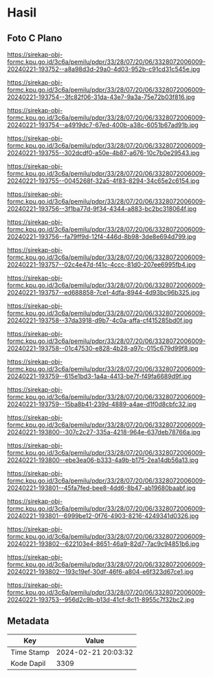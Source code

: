 # Hasil

## Foto C Plano

https://sirekap-obj-formc.kpu.go.id/3c6a/pemilu/pdpr/33/28/07/20/06/3328072006009-20240221-193752--a8a98d3d-29a0-4d03-952b-c91cd31c545e.jpg

https://sirekap-obj-formc.kpu.go.id/3c6a/pemilu/pdpr/33/28/07/20/06/3328072006009-20240221-193754--3fc82f06-31da-43e7-9a3a-75e72b03f816.jpg

https://sirekap-obj-formc.kpu.go.id/3c6a/pemilu/pdpr/33/28/07/20/06/3328072006009-20240221-193754--a4919dc7-67ed-400b-a38c-6051b67ad91b.jpg

https://sirekap-obj-formc.kpu.go.id/3c6a/pemilu/pdpr/33/28/07/20/06/3328072006009-20240221-193755--302dcdf0-a50e-4b87-a676-10c7b0e29543.jpg

https://sirekap-obj-formc.kpu.go.id/3c6a/pemilu/pdpr/33/28/07/20/06/3328072006009-20240221-193755--0045268f-32a5-4f83-8294-34c65e2c6154.jpg

https://sirekap-obj-formc.kpu.go.id/3c6a/pemilu/pdpr/33/28/07/20/06/3328072006009-20240221-193756--3f1ba77d-9f34-4344-a883-bc2bc318064f.jpg

https://sirekap-obj-formc.kpu.go.id/3c6a/pemilu/pdpr/33/28/07/20/06/3328072006009-20240221-193756--fa79ff9d-12f4-446d-8b98-3de8e694d799.jpg

https://sirekap-obj-formc.kpu.go.id/3c6a/pemilu/pdpr/33/28/07/20/06/3328072006009-20240221-193757--02c4e47d-f41c-4ccc-81d0-207ee6995fb4.jpg

https://sirekap-obj-formc.kpu.go.id/3c6a/pemilu/pdpr/33/28/07/20/06/3328072006009-20240221-193757--ed688858-7ce1-4dfa-8944-4d93bc96b325.jpg

https://sirekap-obj-formc.kpu.go.id/3c6a/pemilu/pdpr/33/28/07/20/06/3328072006009-20240221-193758--37da3918-d9b7-4c0a-affa-cf415285bd0f.jpg

https://sirekap-obj-formc.kpu.go.id/3c6a/pemilu/pdpr/33/28/07/20/06/3328072006009-20240221-193758--01c47530-e828-4b28-a97c-015c679d99f8.jpg

https://sirekap-obj-formc.kpu.go.id/3c6a/pemilu/pdpr/33/28/07/20/06/3328072006009-20240221-193759--615e1bd3-1a4a-4413-be7f-f49fa6689d9f.jpg

https://sirekap-obj-formc.kpu.go.id/3c6a/pemilu/pdpr/33/28/07/20/06/3328072006009-20240221-193759--15ba8b41-239d-4889-a4ae-d1f0d8cbfc32.jpg

https://sirekap-obj-formc.kpu.go.id/3c6a/pemilu/pdpr/33/28/07/20/06/3328072006009-20240221-193800--307c2c27-335a-4218-964e-637deb78766a.jpg

https://sirekap-obj-formc.kpu.go.id/3c6a/pemilu/pdpr/33/28/07/20/06/3328072006009-20240221-193800--ebe3ea06-b333-4a9b-b175-2ea14db56a13.jpg

https://sirekap-obj-formc.kpu.go.id/3c6a/pemilu/pdpr/33/28/07/20/06/3328072006009-20240221-193801--45fa7fed-bee8-4dd6-8b47-ab19680baabf.jpg

https://sirekap-obj-formc.kpu.go.id/3c6a/pemilu/pdpr/33/28/07/20/06/3328072006009-20240221-193801--6999be12-0f76-4903-8216-4249341d0326.jpg

https://sirekap-obj-formc.kpu.go.id/3c6a/pemilu/pdpr/33/28/07/20/06/3328072006009-20240221-193802--622103e4-8651-46a9-82d7-7ac9c94851b6.jpg

https://sirekap-obj-formc.kpu.go.id/3c6a/pemilu/pdpr/33/28/07/20/06/3328072006009-20240221-193802--193c19ef-30df-46f6-a804-e6f323d67ce1.jpg

https://sirekap-obj-formc.kpu.go.id/3c6a/pemilu/pdpr/33/28/07/20/06/3328072006009-20240221-193753--956d2c9b-b13d-41cf-8c11-8955c7f32bc2.jpg


## Metadata

| Key        | Value               |
| ---------- | ------------------- |
| Time Stamp | 2024-02-21 20:03:32 |
| Kode Dapil | 3309                |



